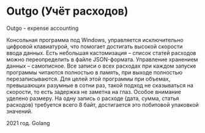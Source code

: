 # Outgo (Учёт расходов)
Outgo - expense accounting

Консольная программа под Windows, управляется исключительно цифровой клавиатурой, что помогает достигать высокой скорости ввода данных. 
Есть небольшая кастомизация &ndash; список статей расходов можно переопределить в файле JSON-формата. 
Управление хранением данных &ndash; самописное. Все записи о всех расходах при каждом запуске программы читаются полностью в память, при выходе полностью перезаписываются. Для целей этой программы при объемах, превышающих разумные в сотни раз, такой подход не сказываться на скорости, то есть задержка не заметна на глаз. Особое внимание уделено размеру. На одну запись о расходе (дата, сумма, статья расходов) требуется всего 8 байт, достигается это побитовой упаковкой значений.</p>

2021 год. Golang
